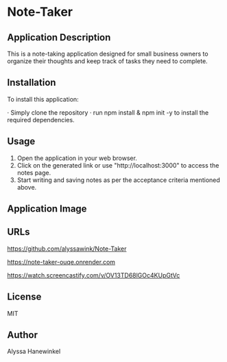 # Note-Taker

## Application Description
This is a note-taking application designed for small business owners to organize their thoughts and keep track of tasks they need to complete.

## Installation
To install this application:

· Simply clone the repository
· run npm install & npm init -y to install the required dependencies.

## Usage
1. Open the application in your web browser.
2. Click on the generated link or use "http://localhost:3000" to access the notes page.
3. Start writing and saving notes as per the acceptance criteria mentioned above.

## Application Image


## URLs
https://github.com/alyssawink/Note-Taker

https://note-taker-ouqe.onrender.com

https://watch.screencastify.com/v/OV13TD68lGOc4KUpGtVc

## License
MIT

## Author
Alyssa Hanewinkel